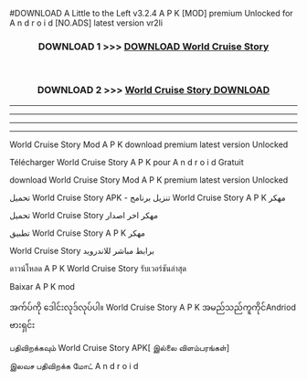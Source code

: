 #DOWNLOAD A Little to the Left v3.2.4 A P K [MOD] premium Unlocked for A n d r o i d [NO.ADS] latest version vr2li 



<div align="center">

<h3>DOWNLOAD 1 >>> <a href="https://getmod1.web.app/?judule=Btd Battles">DOWNLOAD World Cruise Story</a></h3><br>

<h3>DOWNLOAD 2 >>> <a href="https://getmod1.web.app/?judule=Btd Battles">World Cruise Story DOWNLOAD </a></h3>

</div>


----------------------------------------------------------

----------------------------------------------------------

----------------------------------------------------------

----------------------------------------------------------


World Cruise Story Mod A P K download premium latest version Unlocked

Télécharger World Cruise Story A P K pour A n d r o i d Gratuit

download World Cruise Story Mod A P K premium latest version Unlocked

تحميل World Cruise Story APK - تنزيل برنامج World Cruise Story A P K مهكر

تحميل World Cruise Story مهكر اخر اصدار

تطبيق World Cruise Story A P K مهكر

World Cruise Story برابط مباشر للاندرويد

ดาวน์โหลด A P K World Cruise Story รับเวอร์ชันล่าสุด

Baixar A P K mod

အက်ပ်ကို ဒေါင်းလုဒ်လုပ်ပါ။ World Cruise Story A P K အမည်သည်ကူကိုင်Andriod ဗားရှင်း

பதிவிறக்கவும் World Cruise Story APK[ இல்லை விளம்பரங்கள்] 
 
இலவச பதிவிறக்க மோட் A n d r o i d



